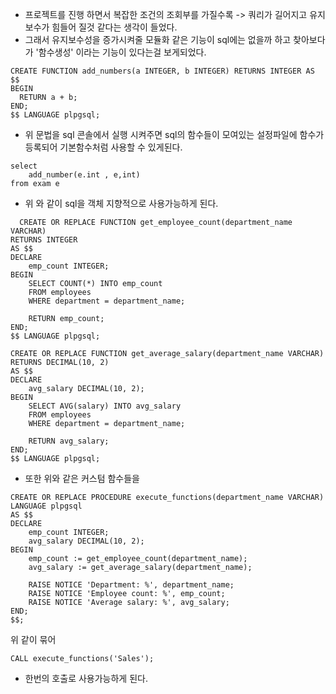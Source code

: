 * 프로젝트를 진행 하면서 복잡한 조건의 조회부를 가질수록 -> 쿼리가 길어지고 유지보수가 힘들어 질것 같다는 생각이 들었다.
* 그래서 유지보수성을 증가시켜줄 모듈화 같은 기능이 sql에는 없을까 하고 찾아보다가 '함수생성' 이라는 기능이 있다는걸 보게되었다.


```
CREATE FUNCTION add_numbers(a INTEGER, b INTEGER) RETURNS INTEGER AS $$
BEGIN
  RETURN a + b;
END;
$$ LANGUAGE plpgsql;
```

* 위 문법을 sql 콘솔에서 실행 시켜주면 sql의 함수들이 모여있는 설정파일에 함수가 등록되어 기본함수처럼 사용할 수 있게된다.

```
select
    add_number(e.int , e,int)
from exam e
```

* 위 와 같이 sql을 객체 지향적으로 사용가능하게 된다.

```
  CREATE OR REPLACE FUNCTION get_employee_count(department_name VARCHAR)
RETURNS INTEGER
AS $$
DECLARE
    emp_count INTEGER;
BEGIN
    SELECT COUNT(*) INTO emp_count
    FROM employees
    WHERE department = department_name;
    
    RETURN emp_count;
END;
$$ LANGUAGE plpgsql;

CREATE OR REPLACE FUNCTION get_average_salary(department_name VARCHAR)
RETURNS DECIMAL(10, 2)
AS $$
DECLARE
    avg_salary DECIMAL(10, 2);
BEGIN
    SELECT AVG(salary) INTO avg_salary
    FROM employees
    WHERE department = department_name;
    
    RETURN avg_salary;
END;
$$ LANGUAGE plpgsql;

```
* 또한 위와 같은 커스텀 함수들을

```
CREATE OR REPLACE PROCEDURE execute_functions(department_name VARCHAR)
LANGUAGE plpgsql
AS $$
DECLARE
    emp_count INTEGER;
    avg_salary DECIMAL(10, 2);
BEGIN
    emp_count := get_employee_count(department_name);
    avg_salary := get_average_salary(department_name);
    
    RAISE NOTICE 'Department: %', department_name;
    RAISE NOTICE 'Employee count: %', emp_count;
    RAISE NOTICE 'Average salary: %', avg_salary;
END;
$$;
```

위 같이 묶어

```
CALL execute_functions('Sales');

```

* 한번의 호출로 사용가능하게 된다.
